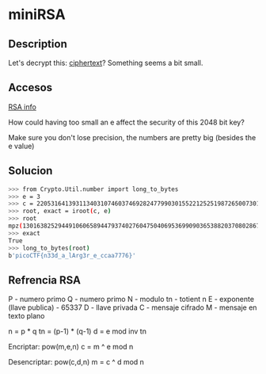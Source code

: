# miniRSA

## Description
Let's decrypt this: [ciphertext](https://jupiter.challenges.picoctf.org/static/d21037ad23ed84cfff20a84768a0f2b2/ciphertext)? Something seems a bit small.

## Accesos
[RSA info](https://simple.wikipedia.org/wiki/RSA_algorithm)


How could having too small an e affect the security of this 2048 bit key?

Make sure you don't lose precision, the numbers are pretty big (besides the e value)


## Solucion
```bash
>>> from Crypto.Util.number import long_to_bytes
>>> e = 3
>>> c = 2205316413931134031074603746928247799030155221252519872650073010782049179856976080512716237308882294226369300412719995904064931819531456392957957122459640736424089744772221933500860936331459280832211445548332429338572369823704784625368933
>>> root, exact = iroot(c, e)
>>> root
mpz(13016382529449106065894479374027604750406953699090365388203708028670029596145277)
>>> exact
True
>>> long_to_bytes(root)
b'picoCTF{n33d_a_lArg3r_e_ccaa7776}'
```


## Refrencia RSA
P - numero primo
Q - numero primo
N - modulo
tn - totient n
E - exponente (llave publica) - 65337
D - llave privada
C - mensaje cifrado
M - mensaje en texto plano

n = p * q
tn = (p-1) * (q-1)
d = e mod inv tn

Encriptar: pow(m,e,n)
c = m ^ e mod n

Desencriptar: pow(c,d,n)
m = c ^ d mod n